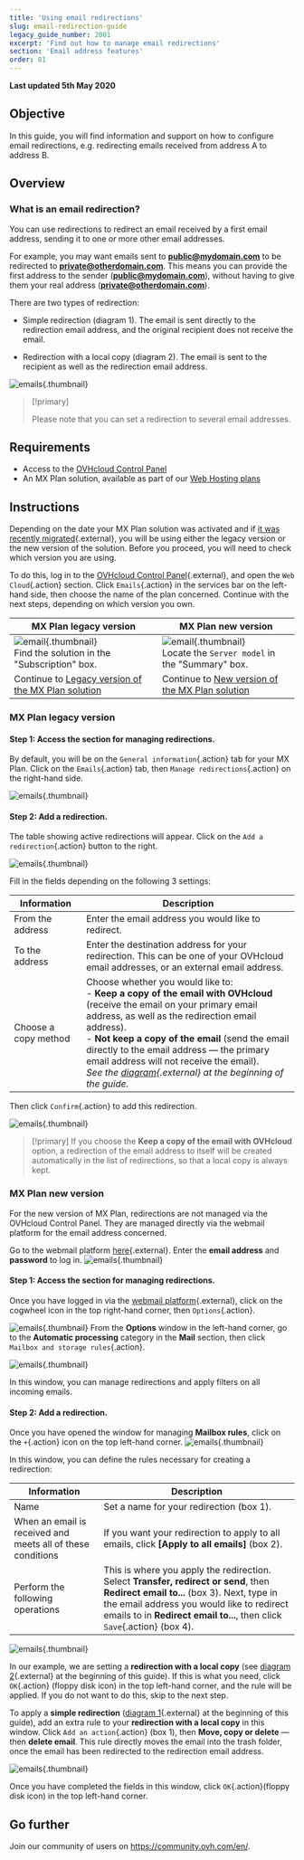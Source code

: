 ```yaml
---
title: 'Using email redirections'
slug: email-redirection-guide
legacy_guide_number: 2001
excerpt: 'Find out how to manage email redirections'
section: 'Email address features'
order: 01
---
```


**Last updated 5th May 2020**

## Objective

In this guide, you will find information and support on how to configure email redirections, e.g. redirecting emails received from address A to address B.

## Overview 

### What is an email redirection?

You can use redirections to redirect an email received by a first email address, sending it to one or more other email addresses.

For example, you may want emails sent to **public@mydomain.com** to be redirected to **private@otherdomain.com**. This means you can provide the first address to the sender (**public@mydomain.com**), without having to give them your real address (**private@otherdomain.com**).

There are two types of redirection: 

- Simple redirection (diagram 1). The email is sent directly to the redirection email address, and the original recipient does not receive the email. 

- Redirection with a local copy (diagram 2). The email is sent to the recipient as well as the redirection email address.

![emails](images/schema-redirect.png){.thumbnail}

> [!primary]
>
> Please note that you can set a redirection to several email addresses.

## Requirements

- Access to the [OVHcloud Control Panel](https://ca.ovh.com/auth/?action=gotomanager&from=https://www.ovh.com/world/&ovhSubsidiary=we)
- An MX Plan solution, available as part of our [Web Hosting plans](https://www.ovh.com/world/web-hosting/)

## Instructions

Depending on the date your MX Plan solution was activated and if [it was recently migrated](https://www.ovh.co.uk/mxplan-migration/){.external}, you will be using either the legacy version or the new version of the solution. Before you proceed, you will need to check which version you are using. 

To do this, log in to the [OVHcloud Control Panel](https://ca.ovh.com/auth/?action=gotomanager&from=https://www.ovh.com/world/&ovhSubsidiary=we){.external}, and open the `Web Cloud`{.action} section. Click `Emails`{.action} in the services bar on the left-hand side, then choose the name of the plan concerned. Continue with the next steps, depending on which version you own.

|MX Plan legacy version|MX Plan new version|
|---|---|
|![email](images/mxplan-starter-legacy.png){.thumbnail}<br> Find the solution in the "Subscription" box.|![email](images/mxplan-starter-new.png){.thumbnail}<br>Locate the `Server model` in the "Summary" box.|
|Continue to [Legacy version of the MX Plan solution](./#legacy-version-of-the-mx-plan-solution)|Continue to [New version of the MX Plan solution](./#new-version-of-the-mx-plan-solution_1)|

### MX Plan legacy version

#### Step 1: Access the section for managing redirections.
By default, you will be on the `General information`{.action} tab for your MX Plan. Click on the `Emails`{.action} tab, then `Manage redirections`{.action} on the right-hand side.

![emails](images/mxplan-legacy-1.png){.thumbnail}


#### Step 2: Add a redirection.

The table showing active redirections will appear. Click on the `Add a redirection`{.action} button to the right.

![emails](images/mxplan-legacy-2.png){.thumbnail}

Fill in the fields depending on the following 3 settings:

|Information|Description| 
|---|---|  
|From the address |Enter the email address you would like to redirect.|  
|To the address|Enter the destination address for your redirection. This can be one of your OVHcloud email addresses, or an external email address.|
|Choose a copy method|Choose whether you would like to: <br> - **Keep a copy of the email with OVHcloud** (receive the email on your primary email address, as well as the redirection email address). <br> - **Not keep a copy of the email** (send the email directly to the email address — the primary email address will not receive the email). <br> *See the [diagram](./#overview){.external} at the beginning of the guide.*|

Then click `Confirm`{.action} to add this redirection.

![emails](images/mxplan-legacy-3.png){.thumbnail}

> [!primary]
> If you choose the **Keep a copy of the email with OVHcloud** option, a redirection of the email address to itself will be created automatically in the list of
> redirections, so that a local copy is always kept.
> 

### MX Plan new version

For the new version of MX Plan, redirections are not managed via the OVHcloud Control Panel. They are managed directly via the webmail platform for the email address concerned.

Go to the webmail platform [here](https://www.ovh.com/world/mail/){.external}. Enter the **email address** and **password** to log in.
![emails](images/webmail.png){.thumbnail}

#### Step 1: Access the section for managing redirections.

Once you have logged in via the [webmail platform](https://www.ovh.com/world/mail/){.external}, click on the cogwheel icon in the top right-hand corner, then `Options`{.action}.

![emails](images/mxplan-new-1.png){.thumbnail}
From the **Options** window in the left-hand corner, go to the **Automatic processing** category in the **Mail** section, then click `Mailbox and storage rules`{.action}. 

![emails](images/mxplan-new-2.png){.thumbnail}

In this window, you can manage redirections and apply filters on all incoming emails.

#### Step 2: Add a redirection.

Once you have opened the window for managing **Mailbox rules**, click on the `+`{.action} icon on the top left-hand corner.
![emails](images/mxplan-new-3.png){.thumbnail}

In this window, you can define the rules necessary for creating a redirection:

|Information|Description| 
|---|---|  
|Name |Set a name for your redirection (box 1).|  
|When an email is received and meets all of these conditions| If you want your redirection to apply to all emails, click **\[Apply to all emails]** (box 2).|
|Perform the following operations|This is where you apply the redirection. Select **Transfer, redirect or send**, then **Redirect email to...** (box 3). Next, type in the email address you would like to redirect emails to in **Redirect email to...**, then click `Save`{.action} (box 4).|


![emails](images/mxplan-new-4.png){.thumbnail}

In our example, we are setting a **redirection with a local copy** (see [diagram 2](./#overview){.external} at the beginning of this guide). If this is what you need, click `OK`{.action} (floppy disk icon) in the top left-hand corner, and the rule will be applied. If you do not want to do this, skip to the next step.



To apply a **simple redirection** ([diagram 1](./#overview){.external} at the beginning of this guide), add an extra rule to your **redirection with a local copy** in this window. Click `Add an action`{.action} (box 1), then **Move, copy or delete** — then **delete email**. This rule directly moves the email into the trash folder, once the email has been redirected to the redirection email address.

![emails](images/mxplan-new-5.png){.thumbnail}

Once you have completed the fields in this window, click `OK`{.action}(floppy disk icon) in the top left-hand corner.

## Go further

Join our community of users on <https://community.ovh.com/en/>.
